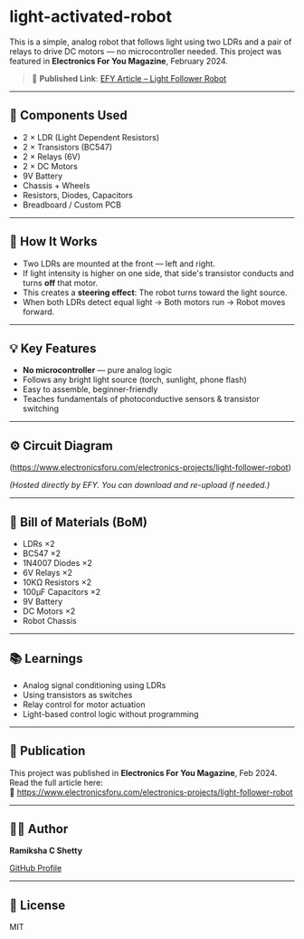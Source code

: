 # light-activated-robot

This is a simple, analog robot that follows light using two LDRs and a pair of relays to drive DC motors — no microcontroller needed. This project was featured in **Electronics For You Magazine**, February 2024.

> 📖 **Published Link**: [EFY Article – Light Follower Robot](https://www.electronicsforu.com/electronics-projects/light-follower-robot)

---

## 🔧 Components Used
- 2 × LDR (Light Dependent Resistors)
- 2 × Transistors (BC547)
- 2 × Relays (6V)
- 2 × DC Motors
- 9V Battery
- Chassis + Wheels
- Resistors, Diodes, Capacitors
- Breadboard / Custom PCB

---

## 🧠 How It Works
- Two LDRs are mounted at the front — left and right.
- If light intensity is higher on one side, that side's transistor conducts and turns **off** that motor.
- This creates a **steering effect**: The robot turns toward the light source.
- When both LDRs detect equal light → Both motors run → Robot moves forward.

---

## 💡 Key Features
- **No microcontroller** — pure analog logic
- Follows any bright light source (torch, sunlight, phone flash)
- Easy to assemble, beginner-friendly
- Teaches fundamentals of photoconductive sensors & transistor switching

---

## ⚙️ Circuit Diagram
(https://www.electronicsforu.com/electronics-projects/light-follower-robot)

*(Hosted directly by EFY. You can download and re-upload if needed.)*


---

## 🧾 Bill of Materials (BoM)
- LDRs ×2  
- BC547 ×2  
- 1N4007 Diodes ×2  
- 6V Relays ×2  
- 10KΩ Resistors ×2  
- 100µF Capacitors ×2  
- 9V Battery  
- DC Motors ×2  
- Robot Chassis  

---

## 📚 Learnings
- Analog signal conditioning using LDRs
- Using transistors as switches
- Relay control for motor actuation
- Light-based control logic without programming

---

## 📰 Publication
This project was published in **Electronics For You Magazine**, Feb 2024.  
Read the full article here:  
🔗 https://www.electronicsforu.com/electronics-projects/light-follower-robot

---

## 👩‍💻 Author
**Ramiksha C Shetty**  

[GitHub Profile](https://github.com/Ramiksha24)

---

## 📎 License
MIT
